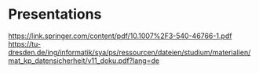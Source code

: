 # Presentations
https://link.springer.com/content/pdf/10.1007%2F3-540-46766-1.pdf
https://tu-dresden.de/ing/informatik/sya/ps/ressourcen/dateien/studium/materialien/mat_kp_datensicherheit/v11_doku.pdf?lang=de
